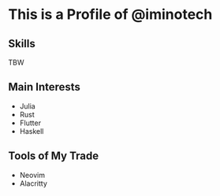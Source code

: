 # This is a Profile of @iminotech

## Skills

TBW

## Main Interests

+ Julia
+ Rust
+ Flutter
+ Haskell

## Tools of My Trade

+ Neovim
+ Alacritty
